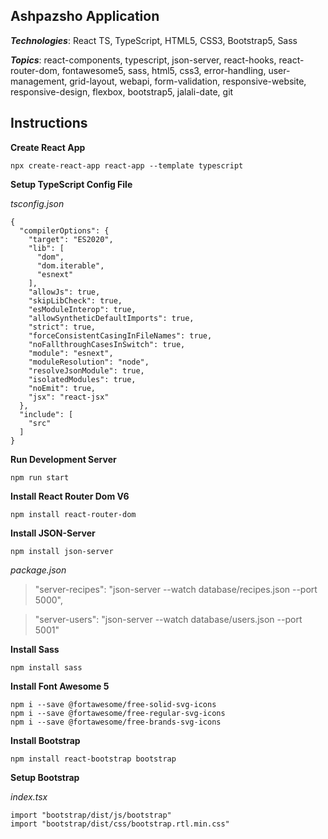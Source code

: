 ## Ashpazsho Application

***Technologies***: React TS, TypeScript, HTML5, CSS3, Bootstrap5, Sass

***Topics***: react-components, typescript, json-server, react-hooks, react-router-dom, fontawesome5, sass, html5, css3, error-handling, user-management, grid-layout, webapi, form-validation, responsive-website, responsive-design, flexbox, bootstrap5, jalali-date, git

## Instructions
**Create React App**

    npx create-react-app react-app --template typescript
    
**Setup TypeScript Config File**

*tsconfig.json*

    {
      "compilerOptions": {
        "target": "ES2020",
        "lib": [
          "dom",
          "dom.iterable",
          "esnext"
        ],
        "allowJs": true,
        "skipLibCheck": true,
        "esModuleInterop": true,
        "allowSyntheticDefaultImports": true,
        "strict": true,
        "forceConsistentCasingInFileNames": true,
        "noFallthroughCasesInSwitch": true,
        "module": "esnext",
        "moduleResolution": "node",
        "resolveJsonModule": true,
        "isolatedModules": true,
        "noEmit": true,
        "jsx": "react-jsx"
      },
      "include": [
        "src"
      ]
    }

**Run Development Server**

    npm run start

**Install React Router Dom V6**

    npm install react-router-dom

**Install JSON-Server**

    npm install json-server
    
*package.json*
> "server-recipes": "json-server --watch database/recipes.json --port 5000",

> "server-users": "json-server --watch database/users.json --port 5001"

**Install Sass**

    npm install sass

**Install Font Awesome 5**

    npm i --save @fortawesome/free-solid-svg-icons
    npm i --save @fortawesome/free-regular-svg-icons
    npm i --save @fortawesome/free-brands-svg-icons

**Install Bootstrap**

    npm install react-bootstrap bootstrap

**Setup Bootstrap**

*index.tsx*

    import "bootstrap/dist/js/bootstrap"
    import "bootstrap/dist/css/bootstrap.rtl.min.css"
    
